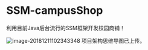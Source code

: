 # SSM-campusShop
利用目前Java后台流行的SSM框架开发校园商铺！   

![image-20181211102343348](https://ws2.sinaimg.cn/large/006tNbRwgy1fy2lepzlylj31jf0u04qp.jpg) 
项目架构思维导图已上传。